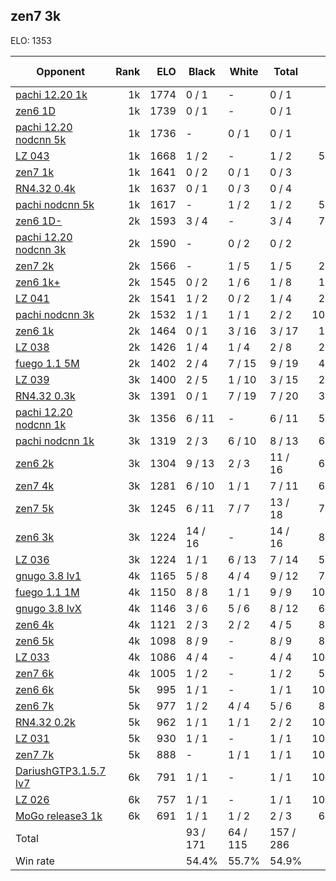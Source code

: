 ## zen7 3k ##

ELO: 1353

Opponent | Rank | ELO | Black | White | Total | Win rate
---------|-----:|----:|-------|-------|-------|-------:
[pachi 12.20 1k](pachi%2012.20%201k.md) | 1k | 1774 | 0 / 1 | - | 0 / 1 | 0.0%
[zen6 1D](zen6%201D.md) | 1k | 1739 | 0 / 1 | - | 0 / 1 | 0.0%
[pachi 12.20 nodcnn 5k](pachi%2012.20%20nodcnn%205k.md) | 1k | 1736 | - | 0 / 1 | 0 / 1 | 0.0%
[LZ 043](LZ%20043.md) | 1k | 1668 | 1 / 2 | - | 1 / 2 | 50.0%
[zen7 1k](zen7%201k.md) | 1k | 1641 | 0 / 2 | 0 / 1 | 0 / 3 | 0.0%
[RN4.32 0.4k](RN4.32%200.4k.md) | 1k | 1637 | 0 / 1 | 0 / 3 | 0 / 4 | 0.0%
[pachi nodcnn 5k](pachi%20nodcnn%205k.md) | 1k | 1617 | - | 1 / 2 | 1 / 2 | 50.0%
[zen6 1D-](zen6%201D-.md) | 2k | 1593 | 3 / 4 | - | 3 / 4 | 75.0%
[pachi 12.20 nodcnn 3k](pachi%2012.20%20nodcnn%203k.md) | 2k | 1590 | - | 0 / 2 | 0 / 2 | 0.0%
[zen7 2k](zen7%202k.md) | 2k | 1566 | - | 1 / 5 | 1 / 5 | 20.0%
[zen6 1k+](zen6%201k+.md) | 2k | 1545 | 0 / 2 | 1 / 6 | 1 / 8 | 12.5%
[LZ 041](LZ%20041.md) | 2k | 1541 | 1 / 2 | 0 / 2 | 1 / 4 | 25.0%
[pachi nodcnn 3k](pachi%20nodcnn%203k.md) | 2k | 1532 | 1 / 1 | 1 / 1 | 2 / 2 | 100.0%
[zen6 1k](zen6%201k.md) | 2k | 1464 | 0 / 1 | 3 / 16 | 3 / 17 | 17.6%
[LZ 038](LZ%20038.md) | 2k | 1426 | 1 / 4 | 1 / 4 | 2 / 8 | 25.0%
[fuego 1.1 5M](fuego%201.1%205M.md) | 2k | 1402 | 2 / 4 | 7 / 15 | 9 / 19 | 47.4%
[LZ 039](LZ%20039.md) | 3k | 1400 | 2 / 5 | 1 / 10 | 3 / 15 | 20.0%
[RN4.32 0.3k](RN4.32%200.3k.md) | 3k | 1391 | 0 / 1 | 7 / 19 | 7 / 20 | 35.0%
[pachi 12.20 nodcnn 1k](pachi%2012.20%20nodcnn%201k.md) | 3k | 1356 | 6 / 11 | - | 6 / 11 | 54.5%
[pachi nodcnn 1k](pachi%20nodcnn%201k.md) | 3k | 1319 | 2 / 3 | 6 / 10 | 8 / 13 | 61.5%
[zen6 2k](zen6%202k.md) | 3k | 1304 | 9 / 13 | 2 / 3 | 11 / 16 | 68.8%
[zen7 4k](zen7%204k.md) | 3k | 1281 | 6 / 10 | 1 / 1 | 7 / 11 | 63.6%
[zen7 5k](zen7%205k.md) | 3k | 1245 | 6 / 11 | 7 / 7 | 13 / 18 | 72.2%
[zen6 3k](zen6%203k.md) | 3k | 1224 | 14 / 16 | - | 14 / 16 | 87.5%
[LZ 036](LZ%20036.md) | 3k | 1224 | 1 / 1 | 6 / 13 | 7 / 14 | 50.0%
[gnugo 3.8 lv1](gnugo%203.8%20lv1.md) | 4k | 1165 | 5 / 8 | 4 / 4 | 9 / 12 | 75.0%
[fuego 1.1 1M](fuego%201.1%201M.md) | 4k | 1150 | 8 / 8 | 1 / 1 | 9 / 9 | 100.0%
[gnugo 3.8 lvX](gnugo%203.8%20lvX.md) | 4k | 1146 | 3 / 6 | 5 / 6 | 8 / 12 | 66.7%
[zen6 4k](zen6%204k.md) | 4k | 1121 | 2 / 3 | 2 / 2 | 4 / 5 | 80.0%
[zen6 5k](zen6%205k.md) | 4k | 1098 | 8 / 9 | - | 8 / 9 | 88.9%
[LZ 033](LZ%20033.md) | 4k | 1086 | 4 / 4 | - | 4 / 4 | 100.0%
[zen7 6k](zen7%206k.md) | 4k | 1005 | 1 / 2 | - | 1 / 2 | 50.0%
[zen6 6k](zen6%206k.md) | 5k | 995 | 1 / 1 | - | 1 / 1 | 100.0%
[zen6 7k](zen6%207k.md) | 5k | 977 | 1 / 2 | 4 / 4 | 5 / 6 | 83.3%
[RN4.32 0.2k](RN4.32%200.2k.md) | 5k | 962 | 1 / 1 | 1 / 1 | 2 / 2 | 100.0%
[LZ 031](LZ%20031.md) | 5k | 930 | 1 / 1 | - | 1 / 1 | 100.0%
[zen7 7k](zen7%207k.md) | 5k | 888 | - | 1 / 1 | 1 / 1 | 100.0%
[DariushGTP3.1.5.7 lv7](DariushGTP3.1.5.7%20lv7.md) | 6k | 791 | 1 / 1 | - | 1 / 1 | 100.0%
[LZ 026](LZ%20026.md) | 6k | 757 | 1 / 1 | - | 1 / 1 | 100.0%
[MoGo release3 1k](MoGo%20release3%201k.md) | 6k | 691 | 1 / 1 | 1 / 2 | 2 / 3 | 66.7%
Total | | | 93 / 171 | 64 / 115 | 157 / 286 | 
Win rate| | | 54.4% | 55.7% | 54.9% | 
